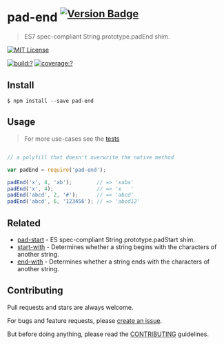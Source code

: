 # pad-end <sup>[![Version Badge](http://versionbadg.es/bubkoo/pad-end.svg)](https://npmjs.org/package/pad-end)</sup>



> ES7 spec-compliant String.prototype.padEnd shim.


[![MIT License](https://img.shields.io/badge/license-MIT_License-green.svg?style=flat-square)](https://github.com/bubkoo/pad-end/blob/master/LICENSE)

[![build:?](https://img.shields.io/travis/bubkoo/pad-end/master.svg?style=flat-square)](https://travis-ci.org/bubkoo/pad-end)
[![coverage:?](https://img.shields.io/coveralls/bubkoo/pad-end/master.svg?style=flat-square)](https://coveralls.io/github/bubkoo/pad-end)


## Install

```
$ npm install --save pad-end 
```

## Usage

> For more use-cases see the [tests](https://github.com/bubkoo/pad-end/blob/master/test/spec/index.js)

```js

// a polyfill that doesn't overwrite the native method

var padEnd = require('pad-end');

padEnd('x', 4, 'ab');        // => 'xaba'
padEnd('x', 4);              // => 'x   '
padEnd('abcd', 2, '#');      // => 'abcd'
padEnd('abcd', 6, '123456'); // => 'abcd12'

```

## Related

- [pad-start](https://github.com/bubkoo/pad-start) - ES spec-compliant String.prototype.padStart shim.
- [start-with](https://github.com/bubkoo/start-with) - Determines whether a string begins with the characters of another string.
- [end-with](https://github.com/bubkoo/end-with) - Determines whether a string ends with the characters of another string.



## Contributing
 
Pull requests and stars are always welcome. 

For bugs and feature requests, please [create an issue](https://github.com/bubkoo/pad-end/issues).

But before doing anything, please read the [CONTRIBUTING](https://github.com/tunnckocore/starts-with/blob/master/CONTRIBUTING.md) guidelines.
